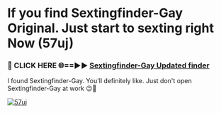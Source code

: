 # If you find Sextingfinder-Gay Original. Just start to sexting right Now (57uj)

<h3>🔴 CLICK HERE 🌐==►► <a href="https://tinyurl.com/mtbk5fxa" rel="nofollow">Sextingfinder-Gay Updated finder</a></h3>

I found Sextingfinder-Gay. You'll definitely like. Just don't open Sextingfinder-Gay at work 😉💬

[![57uj](https://i.imgur.com/Q8WKrnY.jpeg)](https://tinyurl.com/mtbk5fxa)
